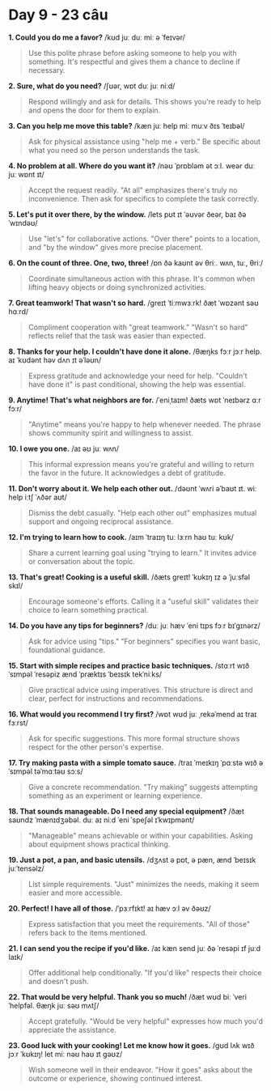 # Day 9 - 23 câu

**1. Could you do me a favor?**
/kʊd juː duː miː ə ˈfeɪvər/
> Use this polite phrase before asking someone to help you with something. It's respectful and gives them a chance to decline if necessary.

**2. Sure, what do you need?**
/ʃʊər, wɒt duː juː niːd/
> Respond willingly and ask for details. This shows you're ready to help and opens the door for them to explain.

**3. Can you help me move this table?**
/kæn juː help miː muːv ðɪs ˈteɪbəl/
> Ask for physical assistance using "help me + verb." Be specific about what you need so the person understands the task.

**4. No problem at all. Where do you want it?**
/nəʊ ˈprɒbləm ət ɔːl. weər duː juː wɒnt ɪt/
> Accept the request readily. "At all" emphasizes there's truly no inconvenience. Then ask for specifics to complete the task correctly.

**5. Let's put it over there, by the window.**
/lets pʊt ɪt ˈəʊvər ðeər, baɪ ðə ˈwɪndəʊ/
> Use "let's" for collaborative actions. "Over there" points to a location, and "by the window" gives more precise placement.

**6. On the count of three. One, two, three!**
/ɒn ðə kaʊnt əv θriː. wʌn, tuː, θriː/
> Coordinate simultaneous action with this phrase. It's common when lifting heavy objects or doing synchronized activities.

**7. Great teamwork! That wasn't so hard.**
/ɡreɪt ˈtiːmwɜːrk! ðæt ˈwɒzənt səʊ hɑːrd/
> Compliment cooperation with "great teamwork." "Wasn't so hard" reflects relief that the task was easier than expected.

**8. Thanks for your help. I couldn't have done it alone.**
/θæŋks fɔːr jɔːr help. aɪ ˈkʊdənt həv dʌn ɪt əˈləʊn/
> Express gratitude and acknowledge your need for help. "Couldn't have done it" is past conditional, showing the help was essential.

**9. Anytime! That's what neighbors are for.**
/ˈeniˌtaɪm! ðæts wɒt ˈneɪbərz ɑːr fɔːr/
> "Anytime" means you're happy to help whenever needed. The phrase shows community spirit and willingness to assist.

**10. I owe you one.**
/aɪ əʊ juː wʌn/
> This informal expression means you're grateful and willing to return the favor in the future. It acknowledges a debt of gratitude.

**11. Don't worry about it. We help each other out.**
/dəʊnt ˈwʌri əˈbaʊt ɪt. wiː help iːtʃ ˈʌðər aʊt/
> Dismiss the debt casually. "Help each other out" emphasizes mutual support and ongoing reciprocal assistance.

**12. I'm trying to learn how to cook.**
/aɪm ˈtraɪɪŋ tuː lɜːrn haʊ tuː kʊk/
> Share a current learning goal using "trying to learn." It invites advice or conversation about the topic.

**13. That's great! Cooking is a useful skill.**
/ðæts ɡreɪt! ˈkʊkɪŋ ɪz ə ˈjuːsfəl skɪl/
> Encourage someone's efforts. Calling it a "useful skill" validates their choice to learn something practical.

**14. Do you have any tips for beginners?**
/duː juː hæv ˈeni tɪps fɔːr bɪˈɡɪnərz/
> Ask for advice using "tips." "For beginners" specifies you want basic, foundational guidance.

**15. Start with simple recipes and practice basic techniques.**
/stɑːrt wɪð ˈsɪmpəl ˈresəpiz ænd ˈpræktɪs ˈbeɪsɪk tekˈniːks/
> Give practical advice using imperatives. This structure is direct and clear, perfect for instructions and recommendations.

**16. What would you recommend I try first?**
/wɒt wʊd juː ˌrekəˈmend aɪ traɪ fɜːrst/
> Ask for specific suggestions. This more formal structure shows respect for the other person's expertise.

**17. Try making pasta with a simple tomato sauce.**
/traɪ ˈmeɪkɪŋ ˈpɑːstə wɪð ə ˈsɪmpəl təˈmɑːtəʊ sɔːs/
> Give a concrete recommendation. "Try making" suggests attempting something as an experiment or learning experience.

**18. That sounds manageable. Do I need any special equipment?**
/ðæt saʊndz ˈmænɪdʒəbəl. duː aɪ niːd ˈeni ˈspeʃəl ɪˈkwɪpmənt/
> "Manageable" means achievable or within your capabilities. Asking about equipment shows practical thinking.

**19. Just a pot, a pan, and basic utensils.**
/dʒʌst ə pɒt, ə pæn, ænd ˈbeɪsɪk juːˈtensəlz/
> List simple requirements. "Just" minimizes the needs, making it seem easier and more accessible.

**20. Perfect! I have all of those.**
/ˈpɜːrfɪkt! aɪ hæv ɔːl əv ðəʊz/
> Express satisfaction that you meet the requirements. "All of those" refers back to the items mentioned.

**21. I can send you the recipe if you'd like.**
/aɪ kæn send juː ðə ˈresəpi ɪf juːd laɪk/
> Offer additional help conditionally. "If you'd like" respects their choice and doesn't push.

**22. That would be very helpful. Thank you so much!**
/ðæt wʊd biː ˈveri ˈhelpfəl. θæŋk juː səʊ mʌtʃ/
> Accept gratefully. "Would be very helpful" expresses how much you'd appreciate the assistance.

**23. Good luck with your cooking! Let me know how it goes.**
/ɡʊd lʌk wɪð jɔːr ˈkʊkɪŋ! let miː nəʊ haʊ ɪt ɡəʊz/
> Wish someone well in their endeavor. "How it goes" asks about the outcome or experience, showing continued interest.

